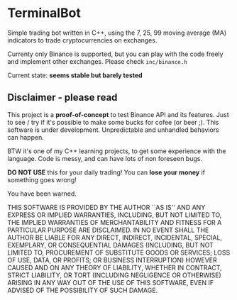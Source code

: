 ﻿# TerminalBot

Simple trading bot written in C++, using the 7, 25, 99 moving average (MA) indicators to trade cryptocurrencies on exchanges.

Currenty only Binance is supported, but you can play with the code freely and implement other exchanges. Please check `inc/binance.h`

Current state: **seems stable but barely tested**

## Disclaimer - please read

This project is a **proof-of-concept** to test Binance API and its features.
Just to see / try if it's possible to make some bucks for cofee (or beer ;).
This software is under development. Unpredictable and unhandled behaviors can happen.

BTW it's one of my C++ learning projects, to get some experience with the language.
Code is messy, and can have lots of non foreseen bugs.

**DO NOT USE** this for your daily trading! You can **lose your money** if something goes wrong!

You have been warned.

THIS SOFTWARE IS PROVIDED BY THE AUTHOR ``AS IS'' AND ANY EXPRESS OR IMPLIED WARRANTIES, INCLUDING, BUT NOT LIMITED TO, THE IMPLIED WARRANTIES OF MERCHANTABILITY AND FITNESS FOR A PARTICULAR PURPOSE ARE DISCLAIMED. IN NO EVENT SHALL THE AUTHOR BE LIABLE FOR ANY DIRECT, INDIRECT, INCIDENTAL, SPECIAL, EXEMPLARY, OR CONSEQUENTIAL DAMAGES (INCLUDING, BUT NOT LIMITED TO, PROCUREMENT OF SUBSTITUTE GOODS OR SERVICES; LOSS OF USE, DATA, OR PROFITS; OR BUSINESS INTERRUPTION) HOWEVER CAUSED AND ON ANY THEORY OF LIABILITY, WHETHER IN CONTRACT, STRICT LIABILITY, OR TORT (INCLUDING NEGLIGENCE OR OTHERWISE) ARISING IN ANY WAY OUT OF THE USE OF THIS SOFTWARE, EVEN IF ADVISED OF THE POSSIBILITY OF SUCH DAMAGE.




